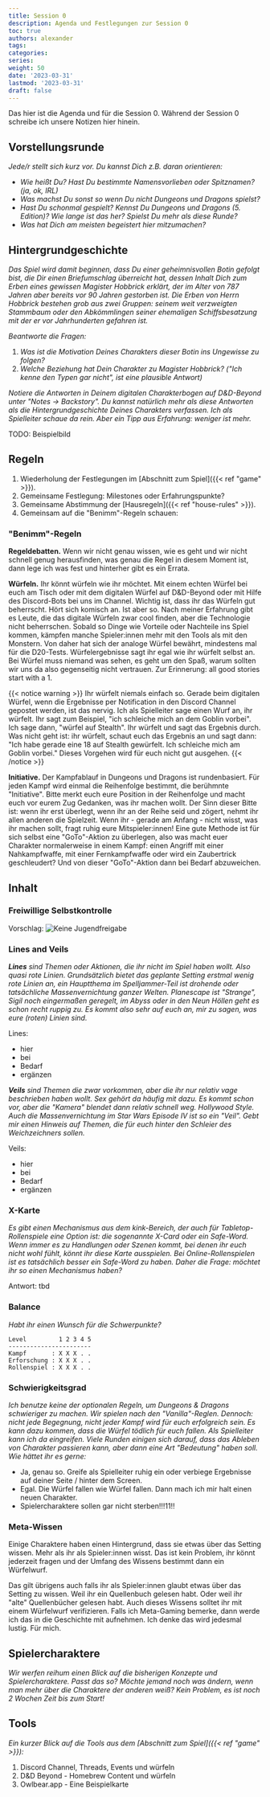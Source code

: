 ```yaml
---
title: Session 0
description: Agenda und Festlegungen zur Session 0
toc: true
authors: alexander
tags:
categories:
series:
weight: 50
date: '2023-03-31'
lastmod: '2023-03-31'
draft: false
---
```


Das hier ist die Agenda und für die Session 0. Während der Session 0 schreibe ich unsere Notizen hier hinein.

## Vorstellungsrunde

_Jede/r stellt sich kurz vor. Du kannst Dich z.B. daran orientieren:_

- _Wie heißt Du? Hast Du bestimmte Namensvorlieben oder Spitznamen? (ja, ok, IRL)_
- _Was machst Du sonst so wenn Du nicht Dungeons und Dragons spielst?_
- _Hast Du schonmal gespielt? Kennst Du Dungeons und Dragons (5. Edition)? Wie lange ist das her? Spielst Du mehr als diese Runde?_
- _Was hat Dich am meisten begeistert hier mitzumachen?_

## Hintergrundgeschichte

_Das Spiel wird damit beginnen, dass Du einer geheimnisvollen Botin gefolgt bist, die Dir einen Briefumschlag überreicht hat, dessen Inhalt Dich zum Erben eines gewissen Magister Hobbrick erklärt, der im Alter von 787 Jahren aber bereits vor 90 Jahren gestorben ist. Die Erben von Herrn Hobbrick bestehen grob aus zwei Gruppen: seinem weit verzweigten Stammbaum oder den Abkömmlingen seiner ehemaligen Schiffsbesatzung mit der er vor Jahrhunderten gefahren ist._

_Beantworte die Fragen:_

1. _Was ist die Motivation Deines Charakters dieser Botin ins Ungewisse zu folgen?_
2. _Welche Beziehung hat Dein Charakter zu Magister Hobbrick? ("Ich kenne den Typen gar nicht", ist eine plausible Antwort)_

_Notiere die Antworten in Deinem digitalen Charakterbogen auf D&D-Beyond unter "Notes -> Backstory". Du kannst natürlich mehr als diese Antworten als die Hintergrundgeschichte Deines Charakters verfassen. Ich als Spielleiter schaue da rein. Aber ein Tipp aus Erfahrung: weniger ist mehr._

TODO: Beispielbild

## Regeln

1. Wiederholung der Festlegungen im [Abschnitt zum Spiel]({{< ref "game" >}}).
2. Gemeinsame Festlegung: Milestones oder Erfahrungspunkte?
3. Gemeinsame Abstimmung der [Hausregeln]({{< ref "house-rules" >}}).
4. Gemeinsam auf die "Benimm"-Regeln schauen:

### "Benimm"-Regeln

**Regeldebatten.** Wenn wir nicht genau wissen, wie es geht und wir nicht schnell genug herausfinden, was genau die Regel in diesem Moment ist, dann lege ich was fest und hinterher gibt es ein Errata.

**Würfeln.** Ihr könnt würfeln wie ihr möchtet. Mit einem echten Würfel bei euch am Tisch oder mit dem digitalen Würfel auf D&D-Beyond oder mit Hilfe des Discord-Bots bei uns im Channel. Wichtig ist, dass ihr das Würfeln gut beherrscht. Hört sich komisch an. Ist aber so. Nach meiner Erfahrung gibt es Leute, die das digitale Würfeln zwar cool finden, aber die Technologie nicht beherrschen. Sobald so Dinge wie Vorteile oder Nachteile ins Spiel kommen, kämpfen manche Spieler:innen mehr mit den Tools als mit den Monstern. Von daher hat sich der analoge Würfel bewährt, mindestens mal für die D20-Tests. Würfelergebnisse sagt ihr egal wie ihr würfelt selbst an. Bei Würfel muss niemand was sehen, es geht um den Spaß, warum sollten wir uns da also gegenseitig nicht vertrauen. Zur Erinnerung: all good stories start with a 1.

{{< notice warning >}}
Ihr würfelt niemals einfach so. Gerade beim digitalen Würfel, wenn die Ergebnisse per Notification in den Discord Channel gepostet werden, ist das nervig. Ich als Spielleiter sage einen Wurf an, ihr würfelt. Ihr sagt zum Beispiel, "ich schleiche mich an dem Goblin vorbei". Ich sage dann, "würfel auf Stealth". Ihr würfelt und sagt das Ergebnis durch. Was nicht geht ist: ihr würfelt, schaut euch das Ergebnis an und sagt dann: "Ich habe gerade eine 18 auf Stealth gewürfelt. Ich schleiche mich am Goblin vorbei." Dieses Vorgehen wird für euch nicht gut ausgehen.
{{< /notice >}}

**Initiative.** Der Kampfablauf in Dungeons und Dragons ist rundenbasiert. Für jeden Kampf wird einmal die Reihenfolge bestimmt, die berühmnte "Initiative". Bitte merkt euch eure Position in der Reihenfolge und macht euch vor eurem Zug Gedanken, was ihr machen wollt. Der Sinn dieser Bitte ist: wenn ihr erst überlegt, wenn ihr an der Reihe seid und zögert, nehmt ihr allen anderen die Spielzeit. Wenn ihr - gerade am Anfang - nicht wisst, was ihr machen sollt, fragt ruhig eure Mitspieler:innen! Eine gute Methode ist für sich selbst eine "GoTo"-Aktion zu überlegen, also was macht euer Charakter normalerweise in einem Kampf: einen Angriff mit einer Nahkampfwaffe, mit einer Fernkampfwaffe oder wird ein Zaubertrick geschleudert? Und von dieser "GoTo"-Aktion dann bei Bedarf abzuweichen.

## Inhalt

### Freiwillige Selbstkontrolle

Vorschlag:
![Keine Jugendfreigabe](https://upload.wikimedia.org/wikipedia/commons/e/e8/FSK18.svg)

### Lines and Veils

_**Lines** sind Themen oder Aktionen, die ihr nicht im Spiel haben wollt. Also quasi rote Linien. Grundsätzlich bietet das geplante Setting erstmal wenig rote Linien an, ein Hauptthema im Spelljammer-Teil ist drohende oder tatsächliche Massenvernichtung ganzer Welten. Planescape ist "Strange", Sigil noch eingermaßen geregelt, im Abyss oder in den Neun Höllen geht es schon recht ruppig zu. Es kommt also sehr auf euch an, mir zu sagen, was eure (roten) Linien sind._

Lines:

* hier
* bei
* Bedarf
* ergänzen

_**Veils** sind Themen die zwar vorkommen, aber die ihr nur relativ vage beschrieben haben wollt. Sex gehört da häufig mit dazu. Es kommt schon vor, aber die "Kamera" blendet dann relativ schnell weg. Hollywood Style. Auch die Massenvernichtung im Star Wars Episode IV ist so ein "Veil". Gebt mir einen Hinweis auf Themen, die für euch hinter den Schleier des Weichzeichners sollen._

Veils:

* hier
* bei
* Bedarf
* ergänzen


### X-Karte

_Es gibt einen Mechanismus aus dem kink-Bereich, der auch für Tabletop-Rollenspiele eine Option ist: die sogenannte X-Card oder ein Safe-Word. Wenn immer es zu Handlungen oder Szenen kommt, bei denen ihr euch nicht wohl fühlt, könnt ihr diese Karte ausspielen. Bei Online-Rollenspielen ist es tatsächlich besser ein Safe-Word zu haben. Daher die Frage: möchtet ihr so einen Mechanismus haben?_

Antwort: tbd

### Balance

_Habt ihr einen Wunsch für die Schwerpunkte?_

```
Level         1 2 3 4 5
-----------------------
Kampf       : X X X . .
Erforschung : X X X . .
Rollenspiel : X X X . .
```

### Schwierigkeitsgrad

_Ich benutze keine der optionalen Regeln, um Dungeons & Dragons schwieriger zu machen. Wir spielen nach den "Vanilla"-Reglen. Dennoch: nicht jede Begegnung, nicht jeder Kampf wird für euch erfolgreich sein. Es kann dazu kommen, dass die Würfel tödlich für euch fallen. Als Spielleiter kann ich da eingreifen. Viele Runden einigen sich darauf, dass das Ableben von Charakter passieren kann, aber dann eine Art "Bedeutung" haben soll. Wie hättet ihr es gerne:_

- Ja, genau so. Greife als Spielleiter ruhig ein oder verbiege Ergebnisse auf deiner Seite / hinter dem Screen.
- Egal. Die Würfel fallen wie Würfel fallen. Dann mach ich mir halt einen neuen Charakter.
- Spielercharaktere sollen gar nicht sterben!!!11!!

### Meta-Wissen

Einige Charaktere haben einen Hintergrund, dass sie etwas über das Setting wissen. Mehr als ihr als Spieler:innen wisst. Das ist kein Problem, ihr könnt jederzeit fragen und der Umfang des Wissens bestimmt dann ein Würfelwurf.

Das gilt übrigens auch falls ihr als Spieler:innen glaubt etwas über das Setting zu wissen. Weil ihr ein Quellenbuch gelesen habt. Oder weil ihr "alte" Quellenbücher gelesen habt. Auch dieses Wissens solltet ihr mit einem Würfelwurf verifizieren. Falls ich Meta-Gaming bemerke, dann werde ich das in die Geschichte mit aufnehmen. Ich denke das wird jedesmal lustig. Für mich.

## Spielercharaktere

_Wir werfen reihum einen Blick auf die bisherigen Konzepte und Spielercharaktere. Passt das so? Möchte jemand noch was ändern, wenn man mehr über die Charaktere der anderen weiß? Kein Problem, es ist noch 2 Wochen Zeit bis zum Start!_

## Tools

_Ein kurzer Blick auf die Tools aus dem [Abschnitt zum Spiel]({{< ref "game" >}}):_

1. Discord Channel, Threads, Events und würfeln
2. D&D Beyond - Homebrew Content und würfeln
3. Owlbear.app - Eine Beispielkarte
